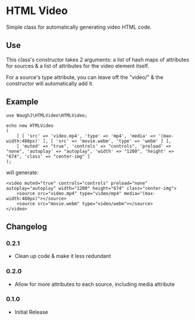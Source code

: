 HTML Video
=========================

Simple class for automatically generating video HTML code.

## Use

This class's constructor takes 2 arguments: a list of hash maps of attributes for sources & a list of attributes for the video element itself.

For a source's type attribute, you can leave off the "video/" & the constructor will automatically add it.

## Example

    use WaughJ\HTMLVideo\HTMLVideo;

    echo new HTMLVideo
    (
        [ [ 'src' => 'video.mp4', 'type' => 'mp4', 'media' => '(max-width:480px)' ], [ 'src' => 'movie.webm', 'type' => 'webm' ] ],
        [ 'muted' => "true", 'controls' => "controls", 'preload' => "none", 'autoplay' => "autoplay", 'width' => "1200", 'height' => "674", 'class' => "center-img" ]
    );

will generate:

    <video muted="true" controls="controls" preload="none" autoplay="autoplay" width="1200" height="674" class="center-img">
        <source src="video.mp4" type="video/mp4" media="(max-width:480px)"></source>
        <source src="movie.webm" type="video/webm"></source>
    </video>

## Changelog

### 0.2.1
* Clean up code & make it less redundant

### 0.2.0
* Allow for more attributes to each source, including media attribute

### 0.1.0
* Initial Release
